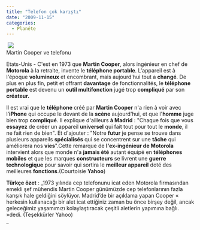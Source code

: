 ```yaml
---
title: "Telefon çok karıştı"
date: "2009-11-15"
categories: 
  - Planéte
---
```


 ![](/uploads/image/martincooper.jpg)  
Martin Cooper ve telefonu  
  
Etats-Unis - C'est en 1973 que **Martin Cooper**, alors ingénieur en chef de **Motorola** à la retraite, invente le **téléphone portable**. L'appareil est à l'époque **volumineux** et encombrant, mais aujourd'hui tout a **changé**. De plus en plus fin, petit et offrant **davantage** de fonctionnalités, le **téléphone portable** est devenu un **outil multifonction** jugé trop **compliqué** par son **créateur.**

Il est vrai que le **téléphone** créé par **Martin Cooper** n'a rien à voir avec l'**iPhone** qui occupe le devant de la **scène** aujourd'hui, et que l'**homme** juge bien trop **compliqué**. Il explique d'ailleurs **à Madrid** : "Chaque fois que vous **essayez** de créer un appareil **universel** qui fait tout pour tout le **monde**, il ne fait rien de bien". Et d'ajouter : "Notre **futur** je pense se trouve dans plusieurs appareils **spécialisés** qui se concentrent sur une **tâche** qui améliorera nos **vies**".Cette remarque de **l'ex-ingénieur de Motorola** intervient alors que monde n'a **jamais été** autant équipé en **téléphones mobiles** et que les marques **constructeurs** se livrent une **guerre technologique** pour savoir qui sortira le **meilleur appareil** doté des meilleures **fonctions**.(Courtoisie **Yahoo**)

**Türkçe özet** : _1973 yılında cep telefonunu icat eden Motorola firmasından emekli şef mühendis Martin Cooper günümüzde cep telefonlarının fazla karışık hale geldiğini söylüyor. Madrid’de bir açıklama yapan Cooper «  herkesin kullanacağı bir alet icat ettiğiniz zaman bu önce birşey değil, ancak geleceğimiz yaşamımızı kolaylaştıracak çeşitli aletlerin yapımına bağlı. »dedi. (Teşekkürler Yahoo)  
_
